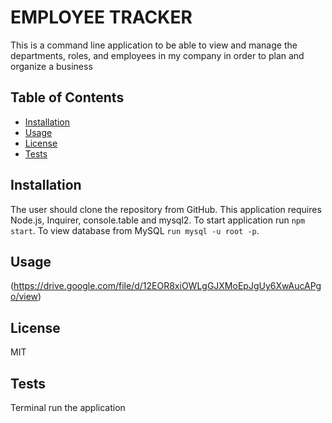 # EMPLOYEE TRACKER

This is a command line application to be able to view and manage the departments, roles, and employees in my company in order to plan and organize a business

## Table of Contents

- [Installation](#installation)
- [Usage](#usage)
- [License](#license)
- [Tests](#tests)

## Installation

The user should clone the repository from GitHub. This application requires Node.js, Inquirer, console.table and mysql2. To start application run `npm start`. To view database from MySQL `run mysql -u root -p`.

## Usage
(https://drive.google.com/file/d/12EOR8xiOWLgGJXMoEpJgUy6XwAucAPgo/view)

## License

MIT

## Tests

Terminal run the application
